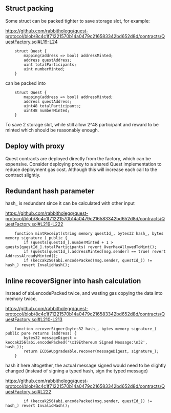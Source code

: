 ## Struct packing

Some struct can be packed tighter to save storage slot, for example:

https://github.com/rabbitholegg/quest-protocol/blob/8c4c1f71221570b14a0479c216583342bd652d8d/contracts/QuestFactory.sol#L19-L24
```
    struct Quest {
        mapping(address => bool) addressMinted;
        address questAddress;
        uint totalParticipants;
        uint numberMinted;
    }
```

can be packed into

```
    struct Quest {
        mapping(address => bool) addressMinted;
        address questAddress;
        uint48 totalParticipants;
        uint48 numberMinted;
    }
```

To save 2 storage slot, while still allow 2^48 participant and reward to be minted which should be reasonably enough.

## Deploy with proxy

Quest contracts are deployed directly from the factory, which can be expensive. Consider deploying proxy to a shared Quest implementation to reduce deployment gas cost. Although this will increase each call to the contract slightly.

## Redundant hash parameter

hash_ is redundant since it can be calculated with other input

https://github.com/rabbitholegg/quest-protocol/blob/8c4c1f71221570b14a0479c216583342bd652d8d/contracts/QuestFactory.sol#L219-L222
```
    function mintReceipt(string memory questId_, bytes32 hash_, bytes memory signature_) public {
        if (quests[questId_].numberMinted + 1 > quests[questId_].totalParticipants) revert OverMaxAllowedToMint();
        if (quests[questId_].addressMinted[msg.sender] == true) revert AddressAlreadyMinted();
        if (keccak256(abi.encodePacked(msg.sender, questId_)) != hash_) revert InvalidHash();
```

## Inline recoverSigner into hash calculation

Instead of abi.encodePacked twice, and wasting gas copying the data into memory twice, 

https://github.com/rabbitholegg/quest-protocol/blob/8c4c1f71221570b14a0479c216583342bd652d8d/contracts/QuestFactory.sol#L210-L213
```
    function recoverSigner(bytes32 hash_, bytes memory signature_) public pure returns (address) {
        bytes32 messageDigest = keccak256(abi.encodePacked('\x19Ethereum Signed Message:\n32', hash_));
        return ECDSAUpgradeable.recover(messageDigest, signature_);
    }
```

hash it here altogether, the actual message signed would need to be slightly changed (instead of signing a typed hash, sign the typed message)

https://github.com/rabbitholegg/quest-protocol/blob/8c4c1f71221570b14a0479c216583342bd652d8d/contracts/QuestFactory.sol#L222
```
        if (keccak256(abi.encodePacked(msg.sender, questId_)) != hash_) revert InvalidHash();
```